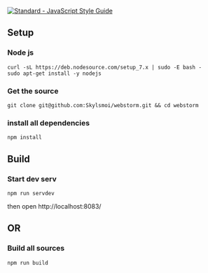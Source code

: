[![Standard - JavaScript Style Guide](https://img.shields.io/badge/code%20style-standard-brightgreen.svg)](http://standardjs.com/)

## Setup
### Node js
```
curl -sL https://deb.nodesource.com/setup_7.x | sudo -E bash -
sudo apt-get install -y nodejs
```

### Get the source
```
git clone git@github.com:Skylsmoi/webstorm.git && cd webstorm
```

### install all dependencies
```
npm install
```

## Build
### Start dev serv
```
npm run servdev
```
then open http://localhost:8083/
## OR
### Build all sources
```
npm run build
```
